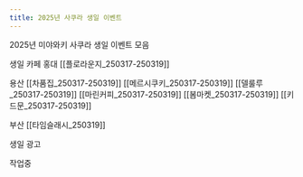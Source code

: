 ```yaml
---
title: 2025년 사쿠라 생일 이벤트
---
```


2025년 미야와키 사쿠라 생일 이벤트 모음


생일 카페
홍대
[[플로라운지_250317-250319]]

용산
 [[차품집_250317-250319]]
 [[메르시쿠키_250317-250319]]
 [[델룰루_250317-250319]]
 [[마린커피_250317-250319]]
 [[봄마켓_250317-250319]]
 [[키드문_250317-250319]]

부산
 [[타임슬래시_250319]]


생일 광고

작업중
